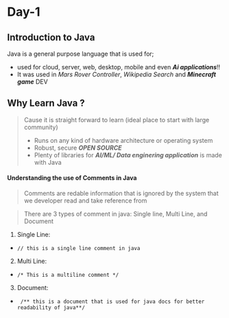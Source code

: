 # Day-1

## Introduction to Java
Java is a general purpose language that is used for;
- used for cloud, server, web, desktop, mobile  and even _**Ai applications**_!!
- It was used in _Mars Rover Controller_, _Wikipedia Search_ and **_Minecraft game_** DEV

## Why Learn Java ?
> Cause it is straight forward to learn (ideal place to start with large community)
>  - Runs on any kind of hardware architecture or operating system
>  - Robust, secure **_OPEN SOURCE_**
>  - Plenty of libraries for **_AI/ML/ Data enginering application_** is made with Java

#### Understanding the use of Comments in Java
> Comments are redable information that is ignored by the system that we developer read and take reference from
 
> There are 3 types of comment in java: Single line, Multi Line, and Document
1. Single Line:
  - ``// this is a single line comment in java``
2. Multi Line:
  -  ``/* This is
a
multiline
comment
*/``
3. Document:
 - `` /** this is a document that is used for java docs for better readability of java**/``

